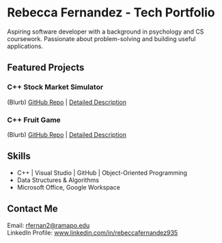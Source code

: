 # Rebecca Fernandez - Tech Portfolio
Aspiring software developer with a background in psychology and CS coursework. Passionate about problem-solving and building useful applications.  

## Featured Projects  
### C++ Stock Market Simulator
(Blurb)
[GitHub Repo](https://github.com/rfernan935/rfernanportfolio/tree/main/Coding%20Projects/stockSimulator) | [Detailed Description](https://github.com/rfernan935/rfernanportfolio/blob/main/Coding%20Projects/stockSimulator/codeDescription.md)  

### C++ Fruit Game
(Blurb)
[GitHub Repo](https://github.com/rfernan935/rfernanportfolio/tree/main/Coding%20Projects/fruitGame) | [Detailed Description](https://github.com/rfernan935/rfernanportfolio/blob/main/Coding%20Projects/fruitGame/codeDescription.md)  

## Skills  
- C++ | Visual Studio | GitHub | Object-Oriented Programming  
- Data Structures & Algorithms  
- Microsoft Office, Google Workspace  

## Contact Me  
Email: rfernan2@ramapo.edu  
LinkedIn Profile: www.linkedin.com/in/rebeccafernandez935  
